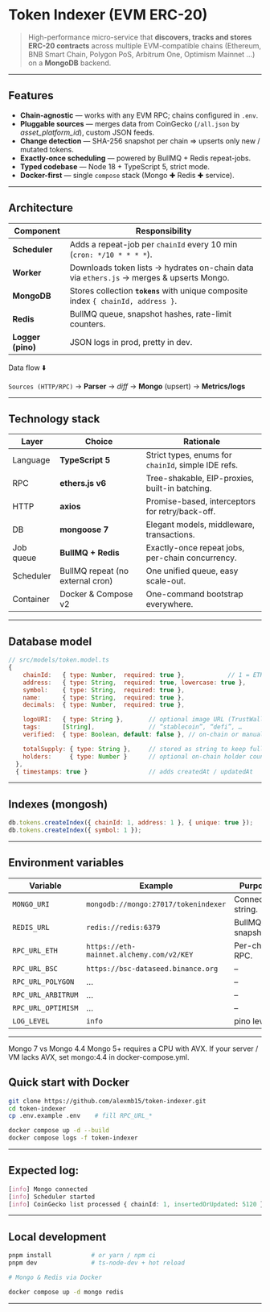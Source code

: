 # Token Indexer (EVM ERC-20)

> High-performance micro-service that **discovers, tracks and stores ERC-20
> contracts** across multiple EVM-compatible chains (Ethereum, BNB Smart Chain,
> Polygon PoS, Arbitrum One, Optimism Mainnet …) on a **MongoDB** backend.

---

## Features
* **Chain-agnostic** — works with any EVM RPC; chains configured in `.env`.
* **Pluggable sources** — merges data from CoinGecko (`/all.json` by *asset_platform_id*), 
  custom JSON feeds.
* **Change detection** — SHA-256 snapshot per chain ⇒ upserts only new / mutated
  tokens.
* **Exactly-once scheduling** — powered by BullMQ + Redis repeat-jobs.
* **Typed codebase** — Node 18 + TypeScript 5, strict mode.
* **Docker-first** — single `compose` stack (Mongo ✚ Redis ✚ service).

---

## Architecture

| Component | Responsibility |
|-----------|----------------|
| **Scheduler** | Adds a repeat-job per `chainId` every 10 min (`cron: */10 * * * *`). |
| **Worker** | Downloads token lists → hydrates on-chain data via `ethers.js` → merges & upserts Mongo. |
| **MongoDB** | Stores collection **`tokens`** with unique composite index `{ chainId, address }`. |
| **Redis** | BullMQ queue, snapshot hashes, rate-limit counters. |
| **Logger (pino)** | JSON logs in prod, pretty in dev. |

Data flow ⬇️  

`Sources (HTTP/RPC)` → **Parser** → *diff* → **Mongo** (upsert) → **Metrics/logs**

---

## Technology stack
| Layer | Choice | Rationale |
|-------|--------|-----------|
| Language | **TypeScript 5** | Strict types, enums for `chainId`, simple IDE refs. |
| RPC | **ethers.js v6** | Tree-shakable, EIP-proxies, built-in batching. |
| HTTP | **axios** | Promise-based, interceptors for retry/back-off. |
| DB | **mongoose 7** | Elegant models, middleware, transactions. |
| Job queue | **BullMQ + Redis** | Exactly-once repeat jobs, per-chain concurrency. |
| Scheduler | BullMQ repeat (no external cron) | One unified queue, easy scale-out. |
| Container | Docker & Compose v2 | One-command bootstrap everywhere. |

---

## Database model

```js
// src/models/token.model.ts
{
    chainId:   { type: Number,  required: true },            // 1 = ETH, 56 = BSC …
    address:   { type: String,  required: true, lowercase: true },
    symbol:    { type: String,  required: true },
    name:      { type: String,  required: true },
    decimals:  { type: Number,  required: true },

    logoURI:   { type: String },       // optional image URL (TrustWallet / tokenlists)
    tags:      [String],               // “stablecoin”, “defi”, …
    verified:  { type: Boolean, default: false }, // on-chain or manual verification flag

    totalSupply: { type: String },     // stored as string to keep full 256-bit value
    holders:     { type: Number }      // optional on-chain holder count
  },
  { timestamps: true }                 // adds createdAt / updatedAt

```
---

## Indexes (mongosh)

```js
db.tokens.createIndex({ chainId: 1, address: 1 }, { unique: true });
db.tokens.createIndex({ symbol: 1 });

```
---

## Environment variables

| Variable           | Example                                  | Purpose             |
| ------------------ | ---------------------------------------- | ------------------- |
| `MONGO_URI`        | `mongodb://mongo:27017/tokenindexer`     | Connection string.  |
| `REDIS_URL`        | `redis://redis:6379`                     | BullMQ / snapshots. |
| `RPC_URL_ETH`      | `https://eth-mainnet.alchemy.com/v2/KEY` | Per-chain RPC.      |
| `RPC_URL_BSC`      | `https://bsc-dataseed.binance.org`       | –                   |
| `RPC_URL_POLYGON`  | …                                        | –                   |
| `RPC_URL_ARBITRUM` | …                                        | –                   |
| `RPC_URL_OPTIMISM` | …                                        | –                   |
| `LOG_LEVEL`        | `info`                                   | pino level.         |

---

Mongo 7 vs Mongo 4.4
Mongo 5+ requires a CPU with AVX. If your server / VM lacks AVX,
set mongo:4.4 in docker-compose.yml.

## Quick start with Docker

```bash
git clone https://github.com/alexmb15/token-indexer.git
cd token-indexer
cp .env.example .env    # fill RPC_URL_*

docker compose up -d --build
docker compose logs -f token-indexer
```

---

## Expected log:

```css
[info] Mongo connected
[info] Scheduler started
[info] CoinGecko list processed { chainId: 1, insertedOrUpdated: 5120 }

```
---

## Local development

```bash
pnpm install           # or yarn / npm ci
pnpm dev               # ts-node-dev + hot reload

# Mongo & Redis via Docker

docker compose up -d mongo redis

```
---
